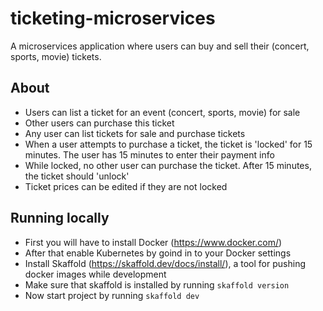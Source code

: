 # ticketing-microservices
A microservices application where users can buy and sell their (concert, sports, movie) tickets.

## About
- Users can list a ticket for an event (concert, sports, movie) for sale
- Other users can purchase this ticket
- Any user can list tickets for sale and purchase tickets
- When a user attempts to purchase a ticket, the ticket is 'locked' for 15 minutes. The user has 15 minutes to enter their payment info
- While locked, no other user can purchase the ticket. After 15 minutes, the ticket should 'unlock'
- Ticket prices can be edited if they are not locked

## Running locally
- First you will have to install Docker (https://www.docker.com/)
- After that enable Kubernetes by goind in to your Docker settings
- Install Skaffold (https://skaffold.dev/docs/install/), a tool for pushing docker images while development
- Make sure that skaffold is installed by running `skaffold version`
- Now start project by running `skaffold dev`
